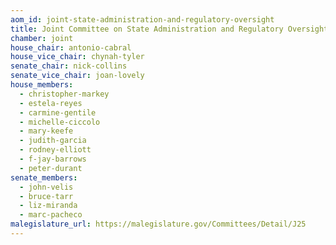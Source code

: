 ```yaml
---
aom_id: joint-state-administration-and-regulatory-oversight
title: Joint Committee on State Administration and Regulatory Oversight
chamber: joint
house_chair: antonio-cabral
house_vice_chair: chynah-tyler
senate_chair: nick-collins
senate_vice_chair: joan-lovely
house_members:
  - christopher-markey
  - estela-reyes
  - carmine-gentile
  - michelle-ciccolo
  - mary-keefe
  - judith-garcia
  - rodney-elliott
  - f-jay-barrows
  - peter-durant
senate_members:
  - john-velis
  - bruce-tarr
  - liz-miranda
  - marc-pacheco
malegislature_url: https://malegislature.gov/Committees/Detail/J25
---
```


